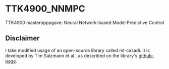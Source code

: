 # TTK4900_NNMPC
TTK4900 masteropppgave: Neural Network-based Model Predictive Control

## Disclaimer
I take modified usage of an open-source library called ml-casadi. It is developed by Tim Salzmann et al., as described on the library's [github-page](https://github.com/TUM-AAS/ml-casadi).